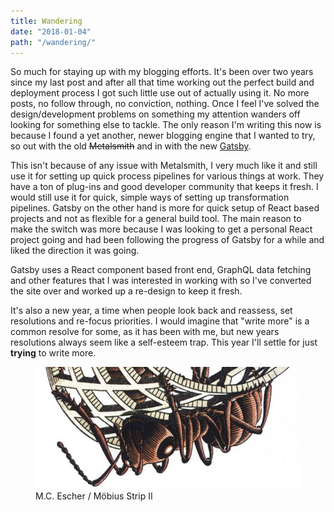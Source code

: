 ```yaml
---
title: Wandering
date: "2018-01-04"
path: "/wandering/"
---
```


So much for staying up with my blogging efforts. It's been over two years since my last post and after all that time working out the perfect build and deployment process I got such little use out of actually using it. No more posts, no follow through, no conviction, nothing. Once I feel I've solved the design/development problems on something my attention wanders off looking for something else to tackle. The only reason I'm writing this now is because I found a yet another, newer blogging engine that I wanted to try, so out with the old ~~Metalsmith~~ and in with the new [Gatsby](https://www.gatsbyjs.io). 

This isn't because of any issue with Metalsmith, I very much like it and still use it for setting up quick process pipelines for various things at work. They have a ton of plug-ins and good developer community that keeps it fresh. I would still use it for quick, simple ways of setting up transformation pipelines. Gatsby on the other hand is more for quick setup of React based projects and not as flexible for a general build tool. The main reason to make the switch was more because I was looking to get a personal React project going and had been following the progress of Gatsby for a while and liked the direction it was going.

Gatsby uses a React component based front end, GraphQL data fetching and other features that I was interested in working with so I've converted the site over and worked up a re-design to keep it fresh. 

It's also a new year, a time when people look back and reassess, set resolutions and re-focus priorities. I would imagine that "write more" is a common resolve for some, as it has been with me, but new years resolutions always seem like a self-esteem trap. This year I'll settle for just **trying** to write more.

<figure class='mdFigure'>
  <img src='./ant_rotated.png' alt="ant" />
  <figcaption>M.C. Escher / Möbius Strip II</figcaption>
</figure>
